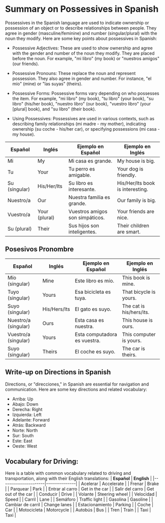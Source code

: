 # Summary on Possessives in Spanish
Possessives in the Spanish language are used to indicate ownership or possession of an object or to describe relationships between people. They agree in gender (masculine/feminine) and number (singular/plural) with the noun they modify. Here are some key points about possessives in Spanish:

-  Possessive Adjectives: These are used to show ownership and agree with the gender and number of the noun they modify. They are placed before the noun. For example, "mi libro" (my book) or "nuestros amigos" (our friends).

-  Possessive Pronouns: These replace the noun and represent possession. They also agree in gender and number. For instance, "el mío" (mine) or "las suyas" (theirs).

-  Possessive Forms: Possessive forms vary depending on who possesses the item. For example, "mi libro" (my book), "tu libro" (your book), "su libro" (his/her book), "nuestro libro" (our book), "vuestro libro" (your [plural] book), and "su libro" (their book).

-  Using Possessives: Possessives are used in various contexts, such as describing family relationships (mi madre - my mother), indicating ownership (su coche - his/her car), or specifying possessions (mi casa - my house).

| **Español**   | **Inglés**     | **Ejemplo en Español**      | **Ejemplo en Inglés**        |
|---------------|----------------|-----------------------------|------------------------------|
| Mi            | My             | Mi casa es grande.          | My house is big.             |
| Tu            | Your           | Tu perro es amigable.       | Your dog is friendly.        |
| Su (singular) | His/Her/Its    | Su libro es interesante.    | His/Her/Its book is interesting. |
| Nuestro/a     | Our            | Nuestra familia es grande.  | Our family is big.           |
| Vuestro/a     | Your (plural)  | Vuestros amigos son simpáticos. | Your friends are nice.     |
| Su (plural)   | Their          | Sus hijos son inteligentes.  | Their children are smart.    |

## Posesivos Pronombre

| **Español**   | **Inglés**     | **Ejemplo en Español**      | **Ejemplo en Inglés**        |
|---------------|----------------|-----------------------------|------------------------------|
| Mío (singular) | Mine          | Este libro es mío.         | This book is mine.           |
| Tuyo (singular) | Yours        | Esa bicicleta es tuya.     | That bicycle is yours.       |
| Suyo (singular) | His/Hers/Its | El gato es suyo.           | The cat is his/hers/its.     |
| Nuestro/a (singular) | Ours    | Esta casa es nuestra.     | This house is ours.          |
| Vuestro/a (singular) | Yours    | Esta computadora es vuestra. | This computer is yours.     |
| Suyo (singular) | Theirs       | El coche es suyo.          | The car is theirs.           |



## Write-up on Directions in Spanish
Directions, or "direcciones," in Spanish are essential for navigation and communication. Here are some key directions and related vocabulary:

-  Arriba: Up
-  Abajo: Down
-  Derecha: Right
-  Izquierda: Left
-  Adelante: Forward
-  Atrás: Backward
-  Norte: North
-  Sur: South
-  Este: East
-  Oeste: West

## Vocabulary for Driving:

Here is a table with common vocabulary related to driving and transportation, along with their English translations:
| **Español**         | **English**    |
|----------------------|---------------|
| Acelerar             | Accelerate    |
| Frenar               | Brake         |
| Parquear             | Park          |
| Entrar al carro      | Get in the car |
| Salir del carro      | Get out of the car |
| Conducir             | Drive         |
| Volante              | Steering wheel |
| Velocidad            | Speed         |
| Carril               | Lane          |
| Semáforo             | Traffic light |
| Gasolina             | Gasoline      |
| Cambiar de carril    | Change lanes  |
| Estacionamiento      | Parking       |
| Coche                | Car           |
| Motocicleta          | Motorcycle    |
| Autobús              | Bus           |
| Tren                 | Train         |
| Taxi                 | Taxi          |
